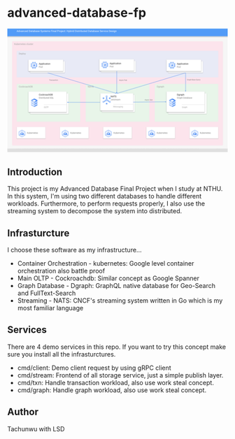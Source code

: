 # advanced-database-fp
![](https://github.com/tachunwu/advanced-database-fp/blob/master/doc/architecture.png)

## Introduction
This project is my Advanced Database Final Project when I study at NTHU. In this system, I'm using two different databases to handle different workloads. Furthermore, to perform requests properly, I also use the streaming system to decompose the system into distributed.

## Infrasturcture
I choose these software as my infrastructure...
* Container Orchestration - kubernetes: Google level container orchestration also battle proof
* Main OLTP - Cockroachdb: Similar concept as Google Spanner
* Graph Database - Dgraph: GraphQL native database for Geo-Search and FullText-Search
* Streaming - NATS: CNCF's streaming system written in Go which is my most familiar language  

## Services
There are 4 demo services in this repo. If you want to try this concept make sure you install all the infrasturctures.
* cmd/client: Demo client request by using gRPC client
* cmd/stream: Frontend of all storage service, just a simple publish layer.
* cmd/txn:  Handle transaction workload, also use work steal concept.
* cmd/graph: Handle graph workload, also use work steal concept.

## Author
Tachunwu with LSD
